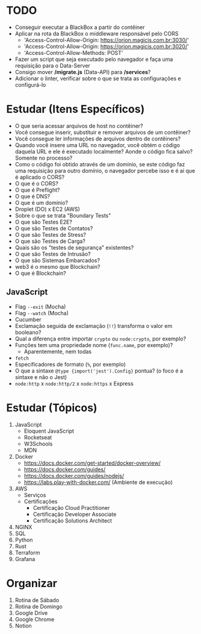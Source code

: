 # TODO

- Conseguir executar a BlackBox a partir do contêiner
- Aplicar na rota da BlackBox o middleware responsável pelo CORS
    + 'Access-Control-Allow-Origin: https://orion.magicis.com.br:3030/'
    + 'Access-Control-Allow-Origin: https://orion.magicis.com.br:3020/'
    + 'Access-Control-Allow-Methods: POST'
- Fazer um script que seja executado pelo navegador e faça uma requisição para o Data-Server
- Consigo mover **/migrate.js** (Data-API) para **/services**?
- Adicionar o linter, verificar sobre o que se trata as configurações e configurá-lo

# Estudar (Itens Específicos)

- O que seria acessar arquivos de host no contêiner?
- Você consegue inserir, substituir e remover arquivos de um contêiner?
- Você consegue ler informações de arquivos dentro de contêiners?
- Quando você insere uma URL no navegador, você obtém o código daquela URL e ele é executado localmente? Aonde o código fica salvo? Somente no processo?
- Como o código foi obtido através de um domínio, se este código faz uma requisição para outro domínio, o navegador percebe isso e é ai que é aplicado o CORS?
- O que é o CORS?
- O que é Preflight?
- O que é DNS?
- O que é um domínio?
- Droplet (DO) x EC2 (AWS)
- Sobre o que se trata "Boundary Tests"
- O que são Testes E2E?
- O que são Testes de Contatos?
- O que são Testes de Stress?
- O que são Testes de Carga?
- Quais são os "testes de segurança" existentes?
- O que são Testes de Intrusão?
- O que são Sistemas Embarcados?
- web3 é o mesmo que Blockchain?
- O que é Blockchain?

## JavaScript

- Flag `--exit` (Mocha)
- Flag `--watch` (Mocha)
- Cucumber
- Exclamação seguida de exclamação (`!!`) transforma o valor em booleano?
- Qual a diferença entre importar `crypto` ou `node:crypto`, por exemplo?
- Funções tem uma propriedade nome (`func.name`, por exemplo)?
    + Aparentemente, nem todas
- `fetch`
- Especificadores de formato (`%`, por exemplo)
- O que a sintaxe `@type {import('jest').Config}` pontua? (o foco é a sintaxe e não o Jest)
- `node:http` x `node:http/2` x `node:https` x Express

# Estudar (Tópicos)

1. JavaScript
    + Eloquent JavaScript
    + Rocketseat
    + W3Schools
    + MDN
2. Docker
    + https://docs.docker.com/get-started/docker-overview/
    + https://docs.docker.com/guides/
    + https://docs.docker.com/guides/nodejs/
    + https://labs.play-with-docker.com/ (Ambiente de execução)
3. AWS
    + Serviços
    + Certificações
        - Certificação Cloud Practitioner
        - Certificação Developer Associate
        - Certificação Solutions Architect
4. NGINX
5. SQL
6. Python
7. Rust
8. Terraform
9. Grafana

# Organizar

1. Rotina de Sábado
2. Rotina de Domingo
3. Google Drive
4. Google Chrome
5. Notion